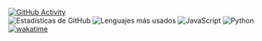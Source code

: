 [![GitHub Activity](https://github-readme-activity-graph.vercel.app/graph?username=dieghosty10&theme=github-compact)](https://github.com/ashutosh00710/github-readme-activity-graph)<br>
![Estadísticas de GitHub](https://github-readme-stats.vercel.app/api?username=Dieghosty10&show_icons=true&theme=dracula)
![Lenguajes más usados](https://github-readme-stats.vercel.app/api/top-langs/?username=Dieghosty10&layout=compact&theme=dracula)
![JavaScript](https://img.shields.io/badge/-JavaScript-F7DF1E?logo=javascript&logoColor=black)
![Python](https://img.shields.io/badge/-Python-3776AB?logo=python&logoColor=white)
[![wakatime](https://wakatime.com/badge/user/8612202e-a203-481d-8ed1-084ba92ee2e6.svg)](https://wakatime.com/@<dieghosty10>)
